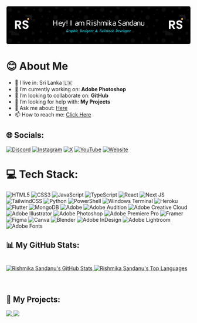 
![Header](./github-header-image.png)

  <h1>😊 About Me</h1>

  - 🚶‍ I live in: Sri Lanka 🇱🇰
  - 🔭 I’m currently working on: **Adobe Photoshop**
  - 👯 I’m looking to collaborate on: **GitHub**
  - 🤔 I’m looking for help with: **My Projects**
  - 💬 Ask me about: [Here](https://rishbropromax.github.io/)
  - 📫 How to reach me: [Click Here](t.me/AboutRishmika)

  ## 🌐 Socials:
  [![Discord](https://img.shields.io/badge/Discord-%237289DA.svg?style=for-the-badge&logo=discord&logoColor=white)](https://discord.gg/YcaHNjYFF6) 
  [![Instagram](https://img.shields.io/badge/Instagram-%23E4405F.svg?style=for-the-badge&logo=Instagram&logoColor=white)](https://instagram.com/imrishmika)
  [![X](https://img.shields.io/badge/X-%231DA1F2.svg?style=for-the-badge&logo=twitter&logoColor=white)](https://x.com/@ImRishmika)
  [![YouTube](https://img.shields.io/badge/YouTube-%23FF0000.svg?style=for-the-badge&logo=YouTube&logoColor=white)](https://youtube.com/@Rish_Bro/)
  [![Website](https://img.shields.io/badge/Website-%2312100E.svg?style=for-the-badge&logo=githubpages&logoColor=white)](https://rishbrorpromax.github.io/)

  # 💻 Tech Stack:
  ![HTML5](https://img.shields.io/badge/html5-%23E34F26.svg?style=for-the-badge&logo=html5&logoColor=white)
  ![CSS3](https://img.shields.io/badge/css3-%231572B6.svg?style=for-the-badge&logo=css3&logoColor=white)
  ![JavaScript](https://img.shields.io/badge/javascript-%23323330.svg?style=for-the-badge&logo=javascript&logoColor=%23F7DF1E)
  ![TypeScript](https://img.shields.io/badge/typescript-%23007ACC.svg?style=for-the-badge&logo=typescript&logoColor=white)
  ![React](https://img.shields.io/badge/react-%2320232a.svg?style=for-the-badge&logo=react&logoColor=%2361DAFB)
  ![Next JS](https://img.shields.io/badge/Next-black?style=for-the-badge&logo=next.js&logoColor=white)
  ![TailwindCSS](https://img.shields.io/badge/tailwindcss-%2338B2AC.svg?style=for-the-badge&logo=tailwind-css&logoColor=white)
  ![Python](https://img.shields.io/badge/python-%233776AB.svg?style=for-the-badge&logo=python&logoColor=ffdd54)
  ![PowerShell](https://img.shields.io/badge/PowerShell-%235391FE.svg?style=for-the-badge&logo=powershell&logoColor=white)
  ![Windows Terminal](https://img.shields.io/badge/Windows%20Terminal-%234D4D4D.svg?style=for-the-badge&logo=windows-terminal&logoColor=white)
  ![Heroku](https://img.shields.io/badge/heroku-%23430098.svg?style=for-the-badge&logo=heroku&logoColor=white)
  ![Flutter](https://img.shields.io/badge/Flutter-%2302569B.svg?style=for-the-badge&logo=Flutter&logoColor=white)
  ![MongoDB](https://img.shields.io/badge/MongoDB-%234ea94b.svg?style=for-the-badge&logo=mongodb&logoColor=white)
  ![Adobe](https://img.shields.io/badge/adobe-%23FF0000.svg?style=for-the-badge&logo=adobe&logoColor=white)
  ![Adobe Audition](https://img.shields.io/badge/Adobe%20Audition-9999FF.svg?style=for-the-badge&logo=Adobe%20Audition&logoColor=white)
  ![Adobe Creative Cloud](https://img.shields.io/badge/Adobe%20Creative%20Cloud-DA1F26.svg?style=for-the-badge&logo=Adobe%20Creative%20Cloud&logoColor=white)
  ![Adobe Illustrator](https://img.shields.io/badge/adobe%20illustrator-%23FF9A00.svg?style=for-the-badge&logo=adobe%20illustrator&logoColor=white)
  ![Adobe Photoshop](https://img.shields.io/badge/adobe%20photoshop-%2331A8FF.svg?style=for-the-badge&logo=adobe%20photoshop&logoColor=white)
  ![Adobe Premiere Pro](https://img.shields.io/badge/Adobe%20Premiere%20Pro-9999FF.svg?style=for-the-badge&logo=Adobe%20Premiere%20Pro&logoColor=white)
  ![Framer](https://img.shields.io/badge/Framer-black?style=for-the-badge&logo=framer&logoColor=blue)
  ![Figma](https://img.shields.io/badge/figma-%23F24E1E.svg?style=for-the-badge&logo=figma&logoColor=white)
  ![Canva](https://img.shields.io/badge/Canva-%2300C4CC.svg?style=for-the-badge&logo=Canva&logoColor=white)
  ![Blender](https://img.shields.io/badge/blender-%23F5792A.svg?style=for-the-badge&logo=blender&logoColor=white)
  ![Adobe InDesign](https://img.shields.io/badge/Adobe%20InDesign-49021F?style=for-the-badge&logo=adobeindesign&logoColor=FF3366)
  ![Adobe Lightroom](https://img.shields.io/badge/Adobe%20Lightroom-31A8FF.svg?style=for-the-badge&logo=Adobe%20Lightroom&logoColor=white)
  ![Adobe Fonts](https://img.shields.io/badge/Adobe%20Fonts-000B1D.svg?style=for-the-badge&logo=Adobe%20Fonts&logoColor=white)

  ## 📊 My GitHub Stats:
  <br/>
  <a href="https://github.com/RishBroProMax/github-readme-stats/tree/main">
    <img alt="Rishmika Sandanu's GitHub Stats" src="https://github-readme-stats.vercel.app/api?username=RishBroProMax&show_icons=true&count_private=true&theme=react&hide_border=true&bg_color=0D1117" />
  </a>
  <a href="https://github.com/RishBroPromax/github-readme-stats/tree/main">
    <img alt="Rishmika Sandanu's Top Languages" src="https://github-readme-stats.vercel.app/api/top-langs/?username=RishBroProMax&langs_count=8&count_private=true&layout=compact&theme=react&hide_border=true&bg_color=0D1117" />
  </a>
  <br/>

  <br/>
  <br>

  ## 🚀 My Projects:
  <!-- Add a section to showcase your projects -->
  <a href="https://github.com/RishBroProMax/Helakuru-News-Bot">
    <img src="https://github-readme-stats.vercel.app/api/pin/?username=RishBroProMax&repo=Helakuru-News-Bot&theme=react&hide_border=true&bg_color=0D1117" />
  </a>
  <a href="https://github.com/RishBroProMax/Fsub-Bot">
    <img src="https://github-readme-stats.vercel.app/api/pin/?username=RishBroProMax&repo=Fsub-Bot&theme=react&hide_border=true&bg_color=0D1117" />
  </a>

